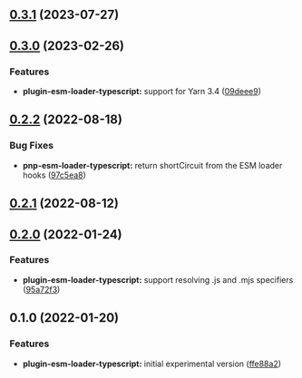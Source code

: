 ## [0.3.1](https://github.com/kherock/yarn-plugins/compare/@kherock/yarn-plugin-esm-loader-typescript@0.3.0...@kherock/yarn-plugin-esm-loader-typescript@0.3.1) (2023-07-27)

## [0.3.0](https://github.com/kherock/yarn-plugins/compare/@kherock/yarn-plugin-esm-loader-typescript@0.2.2...@kherock/yarn-plugin-esm-loader-typescript@0.3.0) (2023-02-26)


### Features

* **plugin-esm-loader-typescript:** support for Yarn 3.4 ([09deee9](https://github.com/kherock/yarn-plugins/commit/09deee9198b17f022e922c460b94a45029a8614a))

## [0.2.2](https://github.com/kherock/yarn-plugins/compare/@kherock/yarn-plugin-esm-loader-typescript@0.2.1...@kherock/yarn-plugin-esm-loader-typescript@0.2.2) (2022-08-18)


### Bug Fixes

* **pnp-esm-loader-typescript:** return shortCircuit from the ESM loader hooks ([97c5ea8](https://github.com/kherock/yarn-plugins/commit/97c5ea89762f670785a7a9293aa3269ba6483446))

## [0.2.1](https://github.com/kherock/yarn-plugins/compare/@kherock/yarn-plugin-esm-loader-typescript@0.2.0...@kherock/yarn-plugin-esm-loader-typescript@0.2.1) (2022-08-12)

## [0.2.0](https://github.com/kherock/yarn-plugins/compare/@kherock/yarn-plugin-esm-loader-typescript@0.1.0...@kherock/yarn-plugin-esm-loader-typescript@0.2.0) (2022-01-24)


### Features

* **plugin-esm-loader-typescript:** support resolving .js and .mjs specifiers ([95a72f3](https://github.com/kherock/yarn-plugins/commit/95a72f37c27f17782d6a96a86d9f18200e8c89b8))

## 0.1.0 (2022-01-20)


### Features

* **plugin-esm-loader-typescript:** initial experimental version ([ffe88a2](https://github.com/kherock/yarn-plugins/commit/ffe88a210151396decebf7c797323eaa4c834819))

